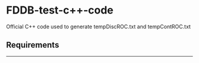 # FDDB-test-c++-code
Official C++ code used to generate tempDiscROC.txt and tempContROC.txt
## Requirements
---
